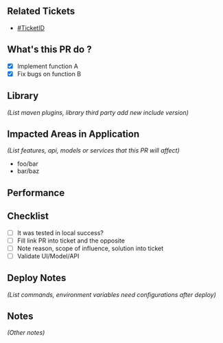 ## Related Tickets

- [#TicketID](https://dev.framgia.com/issues/xxx)

## What's this PR do ?

- [x] Implement function A
- [x] Fix bugs on function B

## Library
*(List maven plugins, library third party add new include version)*

## Impacted Areas in Application
*(List features, api, models or services that this PR will affect)*

- foo/bar
- bar/baz

## Performance

## Checklist

- [ ] It was tested in local success?
- [ ] Fill link PR into ticket and the opposite
- [ ] Note reason, scope of influence, solution into ticket
- [ ] Validate UI/Model/API

## Deploy Notes
*(List commands, environment variables need configurations after deploy)*

## Notes
*(Other notes)*